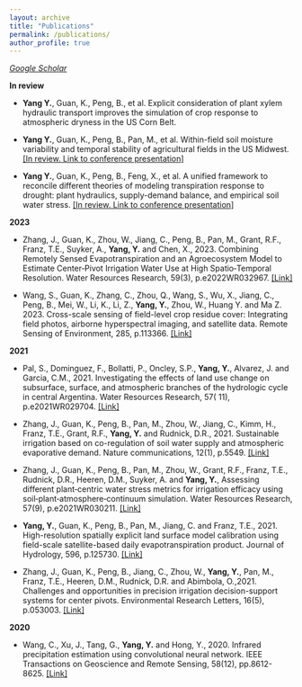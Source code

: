 ```yaml
---
layout: archive
title: "Publications"
permalink: /publications/
author_profile: true
---
```


*[Google Scholar](https://scholar.google.com/citations?user=PA1xQIMAAAAJ&hl=en)*

**In review**

- **Yang Y.**, Guan, K., Peng, B., et al. Explicit consideration of plant xylem hydraulic transport improves the simulation of crop response
  to atmospheric dryness in the US Corn Belt.

- **Yang Y.**, Guan, K., Peng, B., Pan, M., et al. Within-field soil moisture variability and temporal stability of agricultural fields in
  the US Midwest. [\[In review. Link to conference presentation\]](https://ui.adsabs.harvard.edu/abs/2022AGUFM.H22R1087Y/abstract)

- **Yang Y.**, Guan, K., Peng, B., Feng, X., et al. A unified framework to reconcile different theories of modeling transpiration response to drought:
  plant hydraulics, supply-demand balance, and empirical soil water stress. [\[In review. Link to conference presentation\]](https://ui.adsabs.harvard.edu/abs/2022AGUFM.B16C..03Y/abstract)

**2023**

- Zhang, J., Guan, K., Zhou, W., Jiang, C., Peng, B., Pan, M., Grant, R.F., Franz, T.E., Suyker, A., **Yang, Y.** and Chen, X., 2023.
  Combining Remotely Sensed Evapotranspiration and an Agroecosystem Model to Estimate Center‐Pivot Irrigation Water Use at High
  Spatio‐Temporal Resolution. Water Resources Research, 59(3),
  p.e2022WR032967. [\[Link\]](https://agupubs.onlinelibrary.wiley.com/doi/full/10.1029/2022WR032967)

- Wang, S., Guan, K., Zhang, C., Zhou, Q., Wang, S., Wu, X., Jiang, C., Peng, B., Mei, W., Li, K., Li, Z., **Yang, Y.**, Zhou, W., Huang Y.
  and Ma Z. 2023. Cross-scale sensing of field-level crop residue cover: Integrating field photos, airborne hyperspectral imaging, and
  satellite data. Remote Sensing of Environment, 285,
  p.113366. [\[Link\]](https://www.sciencedirect.com/science/article/pii/S0034425722004722)

**2021**

- Pal, S., Dominguez, F., Bollatti, P., Oncley, S.P., **Yang, Y.**, Alvarez, J. and Garcia, C.M., 2021. Investigating the effects of land
  use change on subsurface, surface, and atmospheric branches of the hydrologic cycle in central Argentina. Water Resources Research, 57(
  11), p.e2021WR029704. [\[Link\]](https://agupubs.onlinelibrary.wiley.com/doi/full/10.1029/2021WR029704)

- Zhang, J., Guan, K., Peng, B., Pan, M., Zhou, W., Jiang, C., Kimm, H., Franz, T.E., Grant, R.F., **Yang, Y.** and Rudnick, D.R., 2021.
  Sustainable irrigation based on co-regulation of soil water supply and atmospheric evaporative demand. Nature communications, 12(1),
  p.5549. [\[Link\]](https://www.nature.com/articles/s41467-021-25254-7)

- Zhang, J., Guan, K., Peng, B., Pan, M., Zhou, W., Grant, R.F., Franz, T.E., Rudnick, D.R., Heeren, D.M., Suyker, A. and **Yang, Y.**,
  Assessing different plant‐centric water stress metrics for irrigation efficacy using soil‐plant‐atmosphere‐continuum simulation.
  Water Resources Research, 57(9), p.e2021WR030211. [\[Link\]](https://agupubs.onlinelibrary.wiley.com/doi/full/10.1029/2021WR030211)

- **Yang, Y.**, Guan, K., Peng, B., Pan, M., Jiang, C. and Franz, T.E., 2021. High-resolution spatially explicit land surface model
  calibration using field-scale satellite-based daily evapotranspiration product. Journal of Hydrology, 596,
  p.125730. [\[Link\]](https://www.sciencedirect.com/science/article/pii/S0022169420311914)

- Zhang, J., Guan, K., Peng, B., Jiang, C., Zhou, W., **Yang, Y.**, Pan, M., Franz, T.E., Heeren, D.M., Rudnick, D.R. and Abimbola, O.,2021.
  Challenges and opportunities in precision irrigation decision-support systems for center pivots. Environmental Research Letters, 16(5),
  p.053003. [\[Link\]](https://iopscience.iop.org/article/10.1088/1748-9326/abe436/meta)

**2020**

- Wang, C., Xu, J., Tang, G., **Yang, Y.** and Hong, Y., 2020. Infrared precipitation estimation using convolutional neural network. IEEE
  Transactions on Geoscience and Remote Sensing, 58(12), pp.8612-8625. [\[Link\]](https://ieeexplore.ieee.org/abstract/document/9085928)